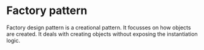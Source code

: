 # Factory pattern
Factory design pattern is a creational pattern. It focusses on how objects are created. It deals with creating objects without exposing the instantiation logic.